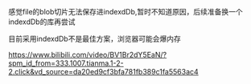 感觉file的blob切片无法保存进indexdDb,暂时不知道原因，后续准备换一个indexdDb的库再尝试

目前采用indexdDb不是最佳方案，浏览器可能会爆内存

<!-- https://juejin.cn/post/7368288987641774120#heading-2 -->

https://www.bilibili.com/video/BV1Br2dY5EaN/?spm_id_from=333.1007.tianma.1-2-2.click&vd_source=da20ed9cf3bfa781fb389c1fa5563ac4
